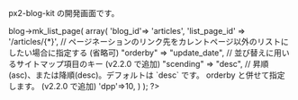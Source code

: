 px2-blog-kit の開発画面です。

<?= $px->blog->mk_list_page(
	array(
		'blog_id'=> 'articles',
		'list_page_id' => '/articles/{*}', // ページネーションのリンク先をカレントページ以外のリストにしたい場合に指定する (省略可)
		"orderby" => "update_date", // 並び替えに用いるサイトマップ項目のキー (v2.2.0 で追加)
		"scending" => "desc", // 昇順(asc)、または降順(desc)。デフォルトは `desc` です。 orderby と併せて指定します。 (v2.2.0 で追加)
		'dpp'=>10,
	)
); ?>
